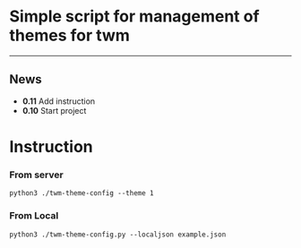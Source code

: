 # **Simple script for management of themes for twm**
---
## **News**
* **0.11**  Add instruction
* **0.10**  Start project

# **Instruction**

### From server
```
python3 ./twm-theme-config --theme 1
```
### From Local
```
python3 ./twm-theme-config.py --localjson example.json
```
